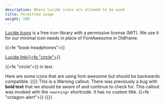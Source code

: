 ```yaml
---
description: Where lucide icons are allowed to be used 
title: Permitted usage
weight: 100
---
```


[Lucide Icons](https://lucide.dev/) is a free icon library with a permissive license (MIT). We use it for our minimal icon needs in place of FontAwesome in Oldframe.

{{<fe "book-headphones">}}

[Lucide link{{<fe "circle">}}](#)

{{<fe "circle">}} in text.

Here are some icons that are using font-awesome but should be backwards compatible:
<i class="fa-solid fa-check" style="color:green"></i>
<i class="fa fa-circle"></i>
{{<warning>}}
This is a Warning callout. There was previously a bug with **bold text** that we should be aware of and continue to check for. This callout was invoked with the `<warning>` shortcode. It has no custom title. {{<fe "octagon-alert">}}
{{</warning>}}